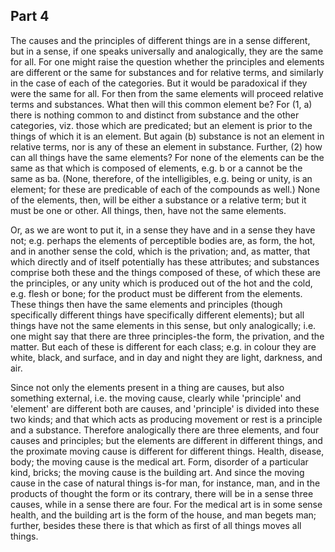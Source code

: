 ## Part 4

The causes and the principles of different things are in a sense different, but in a sense, if one speaks universally and analogically, they are the same for all.
For one might raise the question whether the principles and elements are different or the same for substances and for relative terms, and similarly in the case of each of the categories.
But it would be paradoxical if they were the same for all.
For then from the same elements will proceed relative terms and substances.
What then will this common element be?
For (1, a) there is nothing common to and distinct from substance and the other categories, viz.
those which are predicated; but an element is prior to the things of which it is an element.
But again (b) substance is not an element in relative terms, nor is any of these an element in substance.
Further, (2) how can all things have the same elements?
For none of the elements can be the same as that which is composed of elements, e.g.
b or a cannot be the same as ba.
(None, therefore, of the intelligibles, e.g.
being or unity, is an element; for these are predicable of each of the compounds as well.)
None of the elements, then, will be either a substance or a relative term; but it must be one or other.
All things, then, have not the same elements.

Or, as we are wont to put it, in a sense they have and in a sense they have not; e.g.
perhaps the elements of perceptible bodies are, as form, the hot, and in another sense the cold, which is the privation; and, as matter, that which directly and of itself potentially has these attributes; and substances comprise both these and the things composed of these, of which these are the principles, or any unity which is produced out of the hot and the cold, e.g.
flesh or bone; for the product must be different from the elements.
These things then have the same elements and principles (though specifically different things have specifically different elements); but all things have not the same elements in this sense, but only analogically; i.e.
one might say that there are three principles-the form, the privation, and the matter.
But each of these is different for each class; e.g.
in colour they are white, black, and surface, and in day and night they are light, darkness, and air.

Since not only the elements present in a thing are causes, but also something external, i.e.
the moving cause, clearly while 'principle' and 'element' are different both are causes, and 'principle' is divided into these two kinds; and that which acts as producing movement or rest is a principle and a substance.
Therefore analogically there are three elements, and four causes and principles; but the elements are different in different things, and the proximate moving cause is different for different things.
Health, disease, body; the moving cause is the medical art.
Form, disorder of a particular kind, bricks; the moving cause is the building art.
And since the moving cause in the case of natural things is-for man, for instance, man, and in the products of thought the form or its contrary, there will be in a sense three causes, while in a sense there are four.
For the medical art is in some sense health, and the building art is the form of the house, and man begets man; further, besides these there is that which as first of all things moves all things.

